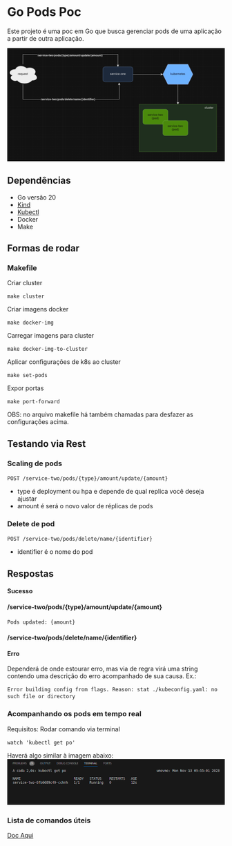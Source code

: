 # Go Pods Poc
Este projeto é uma poc em Go que busca gerenciar pods de uma aplicação a partir de outra aplicação.

![poc](./docs/img/poc.png)

## Dependências
* Go versão 20
* [Kind](https://kind.sigs.k8s.io/)
* [Kubectl](https://kubernetes.io/pt-br/docs/tasks/tools/#kubectl)
* Docker
* Make


## Formas de rodar

### Makefile

Criar cluster

``` 
make cluster 
```

Criar imagens docker

```
make docker-img
```

Carregar imagens para cluster

```
make docker-img-to-cluster
```

Aplicar configurações de k8s ao cluster

```
make set-pods
```

Expor portas

```
make port-forward
```

OBS: no arquivo makefile há também chamadas para desfazer as configurações acima.

## Testando via Rest

### Scaling de pods

```
POST /service-two/pods/{type}/amount/update/{amount}
```
* type é deployment ou hpa e depende de qual replica você deseja ajustar
* amount é será o novo valor de réplicas de pods

### Delete de pod

```
POST /service-two/pods/delete/name/{identifier}
```
* identifier é o nome do pod

## Respostas

#### Sucesso

#### /service-two/pods/{type}/amount/update/{amount} 
```
Pods updated: {amount}
```

#### /service-two/pods/delete/name/{identifier}

#### Erro
Dependerá de onde estourar erro, mas via de regra virá uma string contendo uma descrição do erro acompanhado de sua causa.
Ex.:
```
Error building config from flags. Reason: stat ./kubeconfig.yaml: no such file or directory
```

### Acompanhando os pods em tempo real

Requisitos: Rodar comando via terminal
```
watch 'kubectl get po'
```
Haverá algo similar à imagem abaixo:
![watch-pods](./docs/img/watch-pods.png)

### Lista de comandos úteis
[Doc Aqui](./docs/commands.README.md)